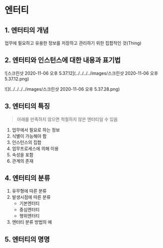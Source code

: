 # 엔터티

## 1. 엔터티의 개념

업무에 필요하고 유용한 정보를 저장하고 관리하기 위한 집합적인 것(Thing)

## 2. 엔터티와 인스턴스에 대한 내용과 표기법

![스크린샷 2020-11-06 오후 5.37.12](../../../../images/스크린샷 2020-11-06 오후 5.37.12.png)

![](../../../../images/스크린샷 2020-11-06 오후 5.37.28.png)

## 3. 엔터티의 특징

> 아래를 만족하지 않으면 적절하지 않은 엔터티일 수 있음

1. 업무에서 필요로 하는 정보
2. 식별이 가능해야 함
3. 인스턴스의 집합
4. 업무프로세스에 의해 이용
5. 속성을 포함
6. 관계의 존재

## 4. 엔터티의 분류

1. 유무형에 따른 분류
2. 발생시점에 따른 분류
   - 기본엔터티
   - 중심엔터티
   - 행위엔터티
3. 엔터티 분류 방법의 예

## 5. 엔터티의 명명

